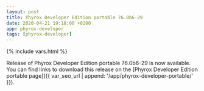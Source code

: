 ```yaml
---
layout: post
title: Phyrox Developer Edition portable 76.0b6-29
date: 2020-04-21 19:18:00 +0200
app: phyrox-developer
tags: [phyrox-developer]
---
```

{% include vars.html %}

Release of Phyrox Developer Edition portable 76.0b6-29 is now available.<br />
You can find links to download this release on the [Phyrox Developer Edition portable page]({{ var_seo_url | append: '/app/phyrox-developer-portable/' }}).